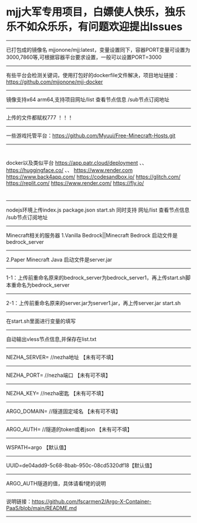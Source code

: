# mjj大军专用项目，白嫖使人快乐，独乐乐不如众乐乐，有问题欢迎提出Issues
* * *
已打包成的镜像名 mjjonone/mjj:latest，变量设置同下，容器PORT变量可设置为3000,7860等,可根据容器平台要求设置，一般可以设置PORT=3000
* * *
有些平台会检测关键词，使用打包好的dockerfile文件解决，项目地址链接：https://github.com/mjjonone/mjj-docker
* * *
镜像支持x64 arm64,支持项目网址/list 查看节点信息 /sub节点订阅地址
* * *
上传的文件都赋权777 ！！！
* * *
一些游戏托管平台：https://github.com/Myuui/Free-Minecraft-Hosts.git
* * *
#
docker以及类似平台
https://app.patr.cloud/deployment  、、
https://huggingface.co/   、、
https://www.render.com
https://www.back4app.com/
https://codesandbox.io/
https://glitch.com/
https://replit.com/
https://www.render.com/
https://fly.io/
#
* * *
nodejs环境上传index.js package.json start.sh 同时支持 网址/list 查看节点信息 /sub节点订阅地址
* * *
Minecraft相关的服务器 1.Vanilla Bedrock||Minecraft Bedrock 启动文件是bedrock_server
* * *
2.Paper Minecraft Java 启动文件是server.jar
* * *
1-1：上传前重命名原来的bedrock_server为bedrock_server1，再上传start.sh脚本重命名为bedrock_server
* * *
2-1：上传前重命名原来的server.jar为server1.jar，再上传server.jar start.sh 
* * *
在start.sh里面进行变量的填写  
* * *
自动输出vless节点信息,并保存在list.txt
* * *
NEZHA_SERVER=   //nezha地址   【未有可不填】
* * *
NEZHA_PORT=     //nezha端口  【未有可不填】
* * *
NEZHA_KEY=      //nezha密匙 【未有可不填】
* * *
ARGO_DOMAIN=  //隧道固定域名  【未有可不填】
* * *
ARGO_AUTH=    //隧道的token或者json  【未有可不填】
* * *
WSPATH=argo  【默认值】
* * *
UUID=de04add9-5c68-8bab-950c-08cd5320df18【默认值】
* * *
ARGO_AUTH隧道的值，具体请看f佬的说明 
* * *
说明链接：https://github.com/fscarmen2/Argo-X-Container-PaaS/blob/main/README.md
* * *

